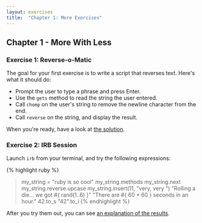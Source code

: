 ```yaml
---
layout: exercises
title:  "Chapter 1: More Exercises"
---
```


## Chapter 1 - More With Less

### Exercise 1: Reverse-o-Matic

The goal for your first exercise is to write a script that reverses text. Here's what it should do:

* Prompt the user to type a phrase and press Enter.
* Use the `gets` method to read the string the user entered.
* Call `chomp` on the user's string to remove the newline character from the end.
* Call `reverse` on the string, and display the result.

When you're ready, have a look at [the solution](/solutions/ch01_01.html).

### Exercise 2: IRB Session

Launch `irb` from your terminal, and try the following expressions:

{% highlight ruby %}
> my_string = "ruby is so cool"
> my_string.methods
> my_string.next
> my_string.reverse.upcase
> my_string.insert(11, "very, very ")
> "Rolling a die... we got #{ rand(1..6) }"
> "There are #{ 60 * 60 } seconds in an hour."
> 42.to_s
> "42".to_i
{% endhighlight %}

After you try them out, you can see [an explanation of the results](/solutions/ch01_02.html).
